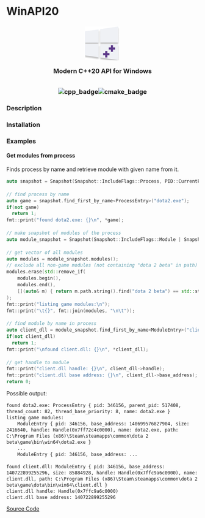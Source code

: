 # WinAPI20
<h3 align="center">
    <img src="./docs/images/logo2.png" alt=""/><br/>
    <img src="https://raw.githubusercontent.com/catppuccin/catppuccin/main/assets/misc/transparent.png" height="30" width="0px"/>
    Modern C++20 API for Windows
    <img src="https://raw.githubusercontent.com/catppuccin/catppuccin/main/assets/misc/transparent.png" height="30" width="0px"/><br/>
    <img src="https://raw.githubusercontent.com/catppuccin/catppuccin/main/assets/misc/transparent.png" height="30" width="0px"/><br/>
    <img src="https://img.shields.io/badge/C%2B%2B-00599C?style=for-the-badge&logo=c%2B%2B&logoColor=white" alt="cpp_badge"/><img src="https://img.shields.io/badge/CMake-064F8C?style=for-the-badge&logo=cmake&logoColor=white" alt="cmake_badge"/>
</h3>

### Description

### Installation

### Examples
#### Get modules from process
Finds process by name and retrieve module with given name from it.

```cpp
auto snapshot = Snapshot(Snapshot::IncludeFlags::Process, PID::CurrentProcess);

// find process by name
auto game = snapshot.find_first_by_name<ProcessEntry>("dota2.exe");
if(not game)
  return 1;
fmt::print("found dota2.exe: {}\n", *game);

// make snapshot of modules of the process
auto module_snapshot = Snapshot(Snapshot::IncludeFlags::Module | Snapshot::IncludeFlags::Process, game->pid);

// get vector of all modules
auto modules = module_snapshot.modules();
// exclude all non-game modules (not containing "dota 2 beta" in path)
modules.erase(std::remove_if(
    modules.begin(),
    modules.end(),
    [](auto& m) { return m.path.string().find("dota 2 beta") == std::string::npos; }), modules.end()
);
fmt::print("listing game modules:\n");
fmt::print("\t{}", fmt::join(modules, "\n\t"));

// find module by name in process
auto client_dll = module_snapshot.find_first_by_name<ModuleEntry>("client.dll");
if(not client_dll)
  return 1;
fmt::print("\nfound client.dll: {}\n", *client_dll);

// get handle to module
fmt::print("client.dll handle: {}\n", client_dll->handle);
fmt::print("client.dll base address: {}\n", client_dll->base_address);
return 0;
```

Possible output:
```shell
found dota2.exe: ProcessEntry { pid: 346156, parent_pid: 517408, thread_count: 82, thread_base_priority: 8, name: dota2.exe }
listing game modules:
    ModuleEntry { pid: 346156, base_address: 140699576827904, size: 2416640, handle: Handle(0x7ff72c4c0000), name: dota2.exe, path: C:\Program Files (x86)\Steam\steamapps\common\dota 2 beta\game\bin\win64\dota2.exe }
    ... 
    ModuleEntry { pid: 346156, base_address: ...
    
found client.dll: ModuleEntry { pid: 346156, base_address: 140722899255296, size: 85884928, handle: Handle(0x7ffc9a6c0000), name: client.dll, path: C:\Program Files (x86)\Steam\steamapps\common\dota 2 beta\game\dota\bin\win64\client.dll }
client.dll handle: Handle(0x7ffc9a6c0000)
client.dll base address: 140722899255296
```
[Source Code](./examples/read_process_memory.cc)

